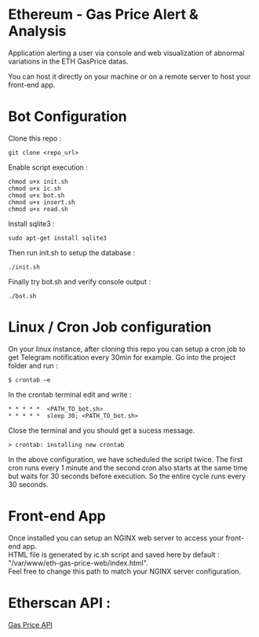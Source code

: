 # Ethereum - Gas Price Alert & Analysis 
Application alerting a user via console and web visualization of abnormal variations in the ETH GasPrice datas.

You can host it directly on your machine or on a remote server to host your front-end app.

# Bot Configuration 
Clone this repo :
```
git clone <repo_url>
```

Enable script execution :
```
chmod u+x init.sh
chmod u+x ic.sh
chmod u+x bot.sh
chmod u+x insert.sh
chmod u+x read.sh
```

Install sqlite3 :
```
sudo apt-get install sqlite3
```

Then run init.sh to setup the database : 
```
./init.sh
```

Finally try bot.sh and verify console output : 
```
./bot.sh
```

# Linux / Cron Job configuration

On your linux instance, after cloning this repo you can setup a cron job to get Telegram notification every 30min for example.
Go into the project folder and run :
```
$ crontab –e
```
In the crontab terminal edit and write :
```
* * * * *  <PATH_TO_bot.sh>
* * * * *  sleep 30; <PATH_TO_bot.sh>
```
Close the terminal and you should get a sucess message.

```
> crontab: installing new crontab
```

In the above configuration, we have scheduled the script twice. The first cron runs every 1 minute and the second cron also starts at the same time but waits for 30 seconds before execution. So the entire cycle runs every 30 seconds.

# Front-end App
Once installed you can setup an NGINX web server to access your front-end app.  
HTML file is generated by ic.sh script and saved here by default : "/var/www/eth-gas-price-web/index.html".  
Feel free to change this path to match your NGINX server configuration.  

# Etherscan API :
[Gas Price API](https://api.etherscan.io/api?module=gastracker&action=gasoracle)
